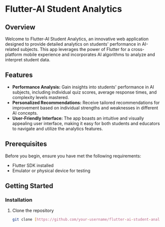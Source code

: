# Flutter-AI Student Analytics

## Overview

Welcome to Flutter-AI Student Analytics, an innovative web application designed to provide detailed analytics on students' performance in AI-related subjects. This app leverages the power of Flutter for a cross-platform mobile experience and incorporates AI algorithms to analyze and interpret student data.

## Features

- **Performance Analysis:** Gain insights into students' performance in AI subjects, including individual quiz scores, average response times, and complexity levels mastered.
- **Personalized Recommendations:** Receive tailored recommendations for improvement based on individual strengths and weaknesses in different AI concepts.
- **User-Friendly Interface:** The app boasts an intuitive and visually appealing user interface, making it easy for both students and educators to navigate and utilize the analytics features.

## Prerequisites

Before you begin, ensure you have met the following requirements:

- Flutter SDK installed
- Emulator or physical device for testing


## Getting Started

### Installation

1. Clone the repository
   ```bash
   git clone [https://github.com/your-username/flutter-ai-student-analytics.git](https://github.com/IAStudentAnalytics/Flutter_ISA.git)https://github.com/IAStudentAnalytics/Flutter_ISA.git
